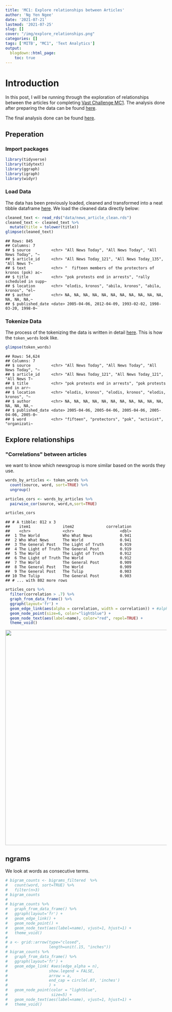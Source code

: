 ```yaml
---
title: 'MC1: Explore relationships between Articles'
author: 'Ng Yen Ngee'
date: '2021-07-21'
lastmod: '2021-07-25'
slug: []
cover: "/img/explore_relationships.png"
categories: []
tags: ['MITB', "MC1", 'Text Analytics']
output:
  blogdown::html_page: 
    toc: true
---
```




# Introduction 
In this post, I will be running through the exploration of relationships between the articles for completing [Vast Challenge MC1](https://vast-challenge.github.io/2021/MC1.html). The analysis done after preparing the data can be found [here](https://vast-challenge.github.io/2021/MC1.html). 

The final analysis done can be found [here](https://yenngee-dataviz.netlify.app/post/2021-07-16-mc1-findings/).


## Preperation 

### Import packages 


```r
library(tidyverse)
library(tidytext)
library(ggraph)
library(igraph)
library(widyr)
```

### Load Data 
The data has been previously loaded, cleaned and transformed into a neat tibble dataframe [here](https://yenngee-dataviz.netlify.app/post/2021-07-11-mc1-data-preperation/). 
We load the cleaned data directly below: 


```r
cleaned_text <- read_rds("data/news_article_clean.rds")
cleaned_text <- cleaned_text %>%
  mutate(title = tolower(title))
glimpse(cleaned_text)
```

```
## Rows: 845
## Columns: 7
## $ source         <chr> "All News Today", "All News Today", "All News Today", "~
## $ article_id     <chr> "All News Today_121", "All News Today_135", "All News T~
## $ text           <chr> "  fifteen members of the protectors of kronos (pok) ac~
## $ title          <chr> "pok protests end in arrests", "rally scheduled in supp~
## $ location       <chr> "elodis, kronos", "abila, kronos", "abila, kronos", "el~
## $ author         <chr> NA, NA, NA, NA, NA, NA, NA, NA, NA, NA, NA, NA, NA, NA,~
## $ published_date <date> 2005-04-06, 2012-04-09, 1993-02-02, 1998-03-20, 1998-0~
```

### Tokenize Data
The process of the tokenizing the data is written in detail [here](https://yenngee-dataviz.netlify.app/post/2021-07-11-mc1-data-preperation/#tokenising). This is how the `token_words` look like. 




```r
glimpse(token_words)
```

```
## Rows: 54,624
## Columns: 7
## $ source         <chr> "All News Today", "All News Today", "All News Today", "~
## $ article_id     <chr> "All News Today_121", "All News Today_121", "All News T~
## $ title          <chr> "pok protests end in arrests", "pok protests end in arr~
## $ location       <chr> "elodis, kronos", "elodis, kronos", "elodis, kronos", "~
## $ author         <chr> NA, NA, NA, NA, NA, NA, NA, NA, NA, NA, NA, NA, NA, NA,~
## $ published_date <date> 2005-04-06, 2005-04-06, 2005-04-06, 2005-04-06, 2005-0~
## $ word           <chr> "fifteen", "protectors", "pok", "activist", "organizati~
```

## Explore relationships 
### "Correlations" between articles
we want to know which newsgroup is more similar based on the words they use. 


```r
words_by_articles <- token_words %>% 
  count(source, word, sort=TRUE) %>% 
  ungroup()

articles_cors <- words_by_articles %>%
  pairwise_cor(source, word,n,sort=TRUE)

articles_cors
```

```
## # A tibble: 812 x 3
##    item1              item2              correlation
##    <chr>              <chr>                    <dbl>
##  1 The World          Who What News            0.941
##  2 Who What News      The World                0.941
##  3 The General Post   The Light of Truth       0.919
##  4 The Light of Truth The General Post         0.919
##  5 The World          The Light of Truth       0.912
##  6 The Light of Truth The World                0.912
##  7 The World          The General Post         0.909
##  8 The General Post   The World                0.909
##  9 The General Post   The Tulip                0.903
## 10 The Tulip          The General Post         0.903
## # ... with 802 more rows
```


```r
articles_cors %>%
  filter(correlation > .7) %>%
  graph_from_data_frame() %>%
  ggraph(layout='fr') + 
  geom_edge_link(aes(alpha = correlation, width = correlation)) + #alpha gives the shade
  geom_node_point(size=6, color="lightblue") +
  geom_node_text(aes(label=name), color="red", repel=TRUE) + 
  theme_void()
```

<img src="{{< blogdown/postref >}}index.en_files/figure-html/cor_viz-1.png" width="672" />

## ngrams
We look at words as consecutive terms. 


```r
# bigram_counts <- bigrams_filtered  %>%
#   count(word, sort=TRUE) %>%
#   filter(n>3) 
# bigram_counts
# 
# bigram_counts %>%
#   graph_from_data_frame() %>%
#   ggraph(layout='fr') +
#   geom_edge_link() +
#   geom_node_point() +
#   geom_node_text(aes(label=name), vjust=1, hjust=1) +
#   theme_void()
# 
# a <- grid::arrow(type="closed",
#                  length=unit(.15, "inches"))
# bigram_counts %>%
#   graph_from_data_frame() %>%
#   ggraph(layout='fr') +
#   geom_edge_link( #aes(edge_alpha = n),
#                  show.legend = FALSE,
#                  arrow = a,
#                  end_cap = circle(.07, 'inches')
#                  ) +
#   geom_node_point(color = "lightblue",
#                   size=5) +
#   geom_node_text(aes(label=name), vjust=1, hjust=1) +
#   theme_void()
```
